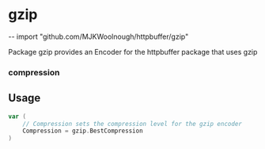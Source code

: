 # gzip
--
    import "github.com/MJKWoolnough/httpbuffer/gzip"

Package gzip provides an Encoder for the httpbuffer package that uses gzip
### compression

## Usage

```go
var (
	// Compression sets the compression level for the gzip encoder
	Compression = gzip.BestCompression
)
```

